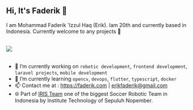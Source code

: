 ## Hi, It's Faderik 👋

I am Mohammad Faderik 'Izzul Haq (Erik). Iam 20th and currently based in Indonesia. Currently welcome to any projects 📩

<br>
<a href="https://github.com/faderik">
  <img align="center" src="https://github-readme-stats.vercel.app/api/top-langs/?username=faderik&layout=compact&langs_count=10&show_icons=true&hide=css,scss&theme=github_dark" />
</a>

<br>
<br>

- 🔭 I’m currently working on `robotic development`, `frontend development`, `laravel projects`, `mobile development`
- 🌱 I’m currently learning `opencv`, `devops`, `flutter`, `typescript`, `docker`
- 📫 Contact me at : https://faderik.com | erikfaderik@gmail.com
- 🌐 Part of [IRIS Team](https://iris.its.ac.id) one of the biggest Soccer Robotic Team in Indonesia by Institute Technology of Sepuluh Nopember. 
